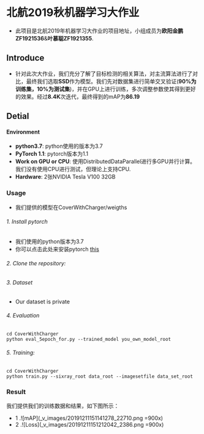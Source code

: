 # 北航2019秋机器学习大作业 #
+ 此项目是北航2019年机器学习大作业的项目地址，小组成员为**欧阳金鹏ZF1921536**&**叶慕聪ZF1921355**.
## Introduce ##
+ 针对此次大作业，我们充分了解了目标检测的相关算法，对主流算法进行了对比，最终我们选取**SSD**作为模型。我们先对数据集进行简单交叉验证(**90%为训练集，10%为测试集**)，并在GPU上进行训练，多次调整参数使其得到更好的效果。经过**8.4K**次迭代，最终得到的mAP为**86.19**
## Detial ##
#### Environment  ####
+ **python3.7**: python使用的版本为3.7
+ **PyTorch 1.1**: pytorch版本为1.1
+ **Work on GPU or CPU**: 使用DistributedDataParallel进行多GPU并行计算。我们没有使用CPU进行测试，但理论上支持CPU.
+ **Hardware**: 2张NVIDIA Tesla V100 32GB
### Usage ###
+ 我们提供的模型在CoverWithCharger/weigths
###### 1. Install pytorch
+ 我们使用的python版本为3.7
+ 你可以点击此处来安装pytorch [this](https://github.com/pytorch/pytorch)
###### 2. Clone the repository:
###### 3. Dataset
+ Our dataset is private
###### 4. Evaluation
```
cd CoverWithCharger
python eval_5epoch_for.py --trained_model you_own_model_root
```
###### 5. Training:
```
cd CoverWithCharger
python train.py --sixray_root data_root --imagesetfile data_set_root
```
### Result ###
我们提供我们的训练数据和结果，如下图所示：
+ 1 .![mAP](_v_images/20191211151141278_22710.png =900x)
+ 2 .![Loss](_v_images/20191211151212042_2386.png =900x)